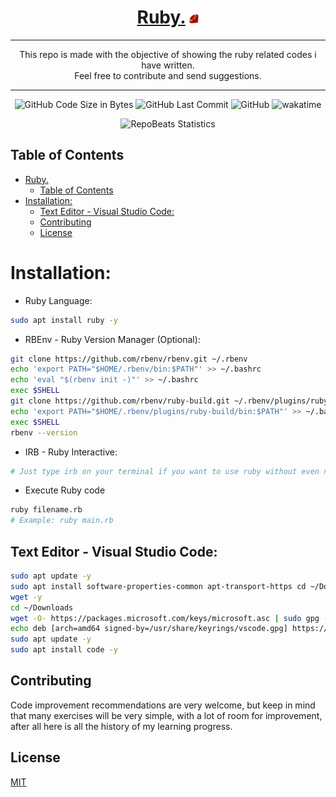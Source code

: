 <div align="center">
  
# [Ruby.](https://github.com/BrenoFariasdaSilva/Ruby) <img src="https://github.com/devicons/devicon/blob/master/icons/ruby/ruby-original.svg"  width="3%" height="3%">

</div>

<div align="center">
  
---

This repo is made with the objective of showing the ruby related codes i have written. \
Feel free to contribute and send suggestions.
  
---

</div>

<div align="center">

![GitHub Code Size in Bytes](https://img.shields.io/github/languages/code-size/BrenoFariasdaSilva/Ruby)
![GitHub Last Commit](https://img.shields.io/github/last-commit/BrenoFariasdaSilva/Ruby)
![GitHub](https://img.shields.io/github/license/BrenoFariasdaSilva/Ruby)
![wakatime](https://wakatime.com/badge/github/BrenoFariasdaSilva/Ruby.svg)

</div>

<div align="center">
  
![RepoBeats Statistics](https://repobeats.axiom.co/api/embed/a98bbb82b999fd5f43fdf85f66933058c80bdb61.svg "Repobeats analytics image")

</div>

## Table of Contents
- [Ruby. ](#ruby-)
  - [Table of Contents](#table-of-contents)
- [Installation:](#installation)
  - [Text Editor - Visual Studio Code:](#text-editor---visual-studio-code)
  - [Contributing](#contributing)
  - [License](#license)


# Installation:

- Ruby Language:

```bash
sudo apt install ruby -y
```

- RBEnv - Ruby Version Manager (Optional):

```bash
git clone https://github.com/rbenv/rbenv.git ~/.rbenv 
echo 'export PATH="$HOME/.rbenv/bin:$PATH"' >> ~/.bashrc
echo 'eval "$(rbenv init -)"' >> ~/.bashrc
exec $SHELL
git clone https://github.com/rbenv/ruby-build.git ~/.rbenv/plugins/ruby-build
echo 'export PATH="$HOME/.rbenv/plugins/ruby-build/bin:$PATH"' >> ~/.bashrc
exec $SHELL
rbenv --version
```

- IRB - Ruby Interactive:

```bash
# Just type irb on your terminal if you want to use ruby without even need to create a file, similar to IPython.
```

- Execute Ruby code
```bash
ruby filename.rb
# Example: ruby main.rb
```

## Text Editor - Visual Studio Code:
```bash
sudo apt update -y
sudo apt install software-properties-common apt-transport-https cd ~/Downloads
wget -y
cd ~/Downloads
wget -O- https://packages.microsoft.com/keys/microsoft.asc | sudo gpg --dearmor | sudo tee /usr/share/keyrings/vscode.gpg
echo deb [arch=amd64 signed-by=/usr/share/keyrings/vscode.gpg] https://packages.microsoft.com/repos/vscode stable main | sudo tee /etc/apt/sources.list.d/vscode.list
sudo apt update -y
sudo apt install code -y
```

## Contributing
Code improvement recommendations are very welcome, but keep in mind that many exercises will be very simple, with a lot of room for improvement, after all here is all the history of my learning progress.

## License
[MIT](https://choosealicense.com/licenses/mit/)
